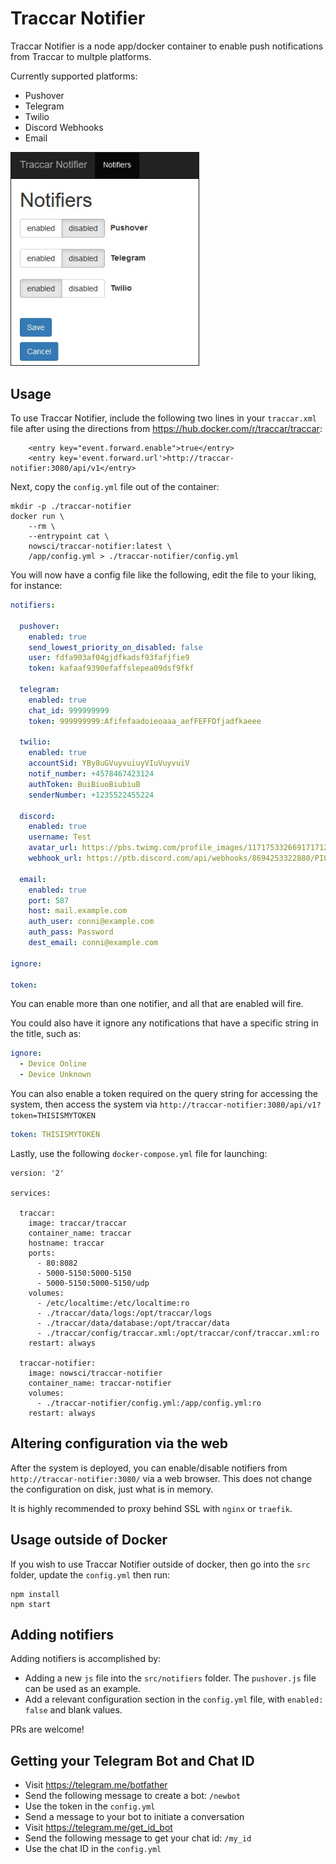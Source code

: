 # Traccar Notifier

Traccar Notifier is a node app/docker container to enable push notifications from Traccar to multple platforms.

Currently supported platforms:
- Pushover
- Telegram
- Twilio
- Discord Webhooks
- Email

<img src="screenshots/1.jpg" border=1 width=300>

## Usage

To use Traccar Notifier, include the following two lines in your `traccar.xml` file after using the directions from https://hub.docker.com/r/traccar/traccar:
```
    <entry key="event.forward.enable">true</entry>
    <entry key='event.forward.url'>http://traccar-notifier:3080/api/v1</entry>
```

Next, copy the `config.yml` file out of the container:
```
mkdir -p ./traccar-notifier
docker run \
	--rm \
	--entrypoint cat \
	nowsci/traccar-notifier:latest \
	/app/config.yml > ./traccar-notifier/config.yml
```

You will now have a config file like the following, edit the file to your liking, for instance:
``` yml
notifiers:

  pushover:
    enabled: true
    send_lowest_priority_on_disabled: false
    user: fdfa903af04gjdfkadsf93fafjfie9
    token: kafaaf9390efaffslepea09dsf9fkf

  telegram:
    enabled: true
    chat_id: 999999999
    token: 999999999:Afifefaadoieoaaa_aefFEFFDfjadfkaeee

  twilio:
    enabled: true
    accountSid: YBy8uGVuyvuiuyVIuVuyvuiV
    notif_number: +4578467423124
    authToken: BuiBiuoBiubiuB
    senderNumber: +1235522455224

  discord:
    enabled: true
    username: Test
    avatar_url: https://pbs.twimg.com/profile_images/1171753326691717120/lsyv3aU9_400x400.jpg
    webhook_url: https://ptb.discord.com/api/webhooks/8694253322880/PI0V1-8
    
  email:
    enabled: true
    port: 587
    host: mail.example.com
    auth_user: conni@example.com
    auth_pass: Password
    dest_email: conni@example.com

ignore:

token:
```
You can enable more than one notifier, and all that are enabled will fire.

You could also have it ignore any notifications that have a specific string in the title, such as:
``` yml
ignore:
  - Device Online
  - Device Unknown
```

You can also enable a token required on the query string for accessing the system, then access the system via `http://traccar-notifier:3080/api/v1?token=THISISMYTOKEN`
``` yml
token: THISISMYTOKEN
```

Lastly, use the following `docker-compose.yml` file for launching:
```
version: '2'

services:

  traccar:
    image: traccar/traccar
    container_name: traccar
    hostname: traccar
    ports:
      - 80:8082
      - 5000-5150:5000-5150
      - 5000-5150:5000-5150/udp
    volumes:
      - /etc/localtime:/etc/localtime:ro
      - ./traccar/data/logs:/opt/traccar/logs
      - ./traccar/data/database:/opt/traccar/data
      - ./traccar/config/traccar.xml:/opt/traccar/conf/traccar.xml:ro
    restart: always

  traccar-notifier:
    image: nowsci/traccar-notifier
    container_name: traccar-notifier
    volumes:
      - ./traccar-notifier/config.yml:/app/config.yml:ro
    restart: always
```

## Altering configuration via the web
After the system is deployed, you can enable/disable notifiers from `http://traccar-notifier:3080/` via a web browser. This does not change the configuration on disk, just what is in memory.

It is highly recommended to proxy behind SSL with `nginx` or `traefik`.

## Usage outside of Docker
If you wish to use Traccar Notifier outside of docker, then go into the `src` folder, update the `config.yml` then run:
```
npm install
npm start
```

## Adding notifiers
Adding notifiers is accomplished by:
- Adding a new `js` file into the `src/notifiers` folder. The `pushover.js` file can be used as an example.
- Add a relevant configuration section in the `config.yml` file, with `enabled: false` and blank values.

PRs are welcome!

## Getting your Telegram Bot and Chat ID
- Visit https://telegram.me/botfather
- Send the following message to create a bot: `/newbot`
- Use the token in the `config.yml`
- Send a message to your bot to initiate a conversation
- Visit https://telegram.me/get_id_bot
- Send the following message to get your chat id: `/my_id`
- Use the chat ID in the `config.yml`

